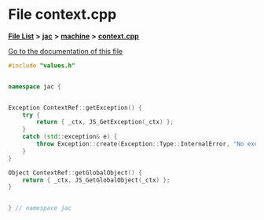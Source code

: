 

# File context.cpp

[**File List**](files.md) **>** [**jac**](dir_256037ad7d0c306238e2bc4f945d341d.md) **>** [**machine**](dir_10e7d6e7bc593e38e57ffe1bab5ed259.md) **>** [**context.cpp**](context_8cpp.md)

[Go to the documentation of this file](context_8cpp.md)


```C++
#include "values.h"


namespace jac {


Exception ContextRef::getException() {
    try {
        return { _ctx, JS_GetException(_ctx) };
    }
    catch (std::exception& e) {
        throw Exception::create(Exception::Type::InternalError, "No exception");
    }
}

Object ContextRef::getGlobalObject() {
    return { _ctx, JS_GetGlobalObject(_ctx) };
}


} // namespace jac
```


